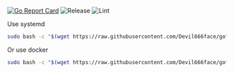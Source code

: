 [![Go Report Card](https://goreportcard.com/badge/github.com/Devil666face/gofinabot)](https://goreportcard.com/report/github.com/Devil666face/gofinabot)
![Release](https://github.com/Devil666face/gofinabot/actions/workflows/build.yml/badge.svg)
![Lint](https://github.com/Devil666face/gofinabot/actions/workflows/lint.yml/badge.svg)

Use systemd
```bash
sudo bash -c "$(wget https://raw.githubusercontent.com/Devil666face/gofinabot/main/deploy.sh -O -)"
```

Or use docker
```bash
sudo bash -c "$(wget https://raw.githubusercontent.com/Devil666face/gofinabot/main/docker-deploy.sh -O -)"
```